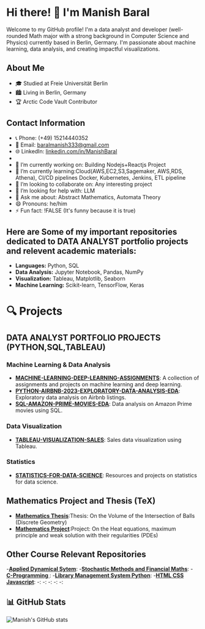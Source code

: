 
# Hi there! 👋 I'm Manish Baral

Welcome to my GitHub profile! I'm a data analyst and  developer (well-rounded Math major with a strong background in Computer Science and Physics) currently based in Berlin, Germany. I'm passionate about machine learning, data analysis, and creating impactful visualizations.

## About Me

- 🎓 Studied at Freie Universität Berlin
- 🏙️ Living in Berlin, Germany
- 🏆 Arctic Code Vault Contributor

## Contact Information

- 📞 Phone: (+49) 15214440352
- 📧 Email: baralmanish333@gmail.com
- 🌐 LinkedIn: [linkedin.com/in/ManishBaral](https://www.linkedin.com/in/manish-baral-402324134/)
- 
- 🔭 I’m currently working on: Building Nodejs+Reactjs Project
- 🌱 I’m currently learning:Cloud(AWS,EC2,S3,Sagemaker, AWS,RDS, Athena), CI/CD pipelines Docker, Kubernetes, Jenkins, ETL pipeline
- 👯 I’m looking to collaborate on: Any interesting project
- 🤔 I’m looking for help with: LLM
- 💬 Ask me about: Abstract Mathematics, Automata Theory
- 😄 Pronouns: he/him
- ⚡ Fun fact: !FALSE (It's funny because it is true)

## Here are Some of my important repositories dedicated to DATA ANALYST portfolio projects and relevent academic materials:


- **Languages:** Python, SQL
- **Data Analysis:** Jupyter Notebook, Pandas, NumPy
- **Visualization:** Tableau, Matplotlib, Seaborn
- **Machine Learning:** Scikit-learn, TensorFlow, Keras

# 🔍 Projects
## DATA ANALYST PORTFOLIO PROJECTS (PYTHON,SQL,TABLEAU)
### Machine Learning & Data Analysis
- **[MACHINE-LEARNING-DEEP-LEARNING-ASSIGNMENTS](https://github.com/ManishBaral1/MACHINE-LEARNING-DEEP-LEARNING-ASSIGNMENTS-)**: A collection of assignments and projects on machine learning and deep learning.
- **[PYTHON-AIRBNB-2023-EXPLORATORY-DATA-ANALYSIS-EDA](https://github.com/ManishBaral1/PYTHON-AIRBNB-2023-EXPLORATORY-DATA-ANALYSIS-EDA-)**: Exploratory data analysis on Airbnb listings.
- **[SQL-AMAZON-PRIME-MOVIES-EDA](https://github.com/ManishBaral1/SQL-AMAZON-PRIME-MOVIES-EDA)**: Data analysis on Amazon Prime movies using SQL.

### Data Visualization
- **[TABLEAU-VISUALIZATION-SALES](https://github.com/ManishBaral1/TABLEAU-VISUALIZATION-SALES-)**: Sales data visualization using Tableau.

### Statistics
- **[STATISTICS-FOR-DATA-SCIENCE](https://github.com/ManishBaral1/STATISTICS-FOR-DATA-SCIENCE)**: Resources and projects on statistics for data science.

## Mathematics Project and Thesis (TeX)
- **[Mathematics Thesis](https://github.com/ManishBaral1/Thesis-Mathematics)**:Thesis: On the Volume of the Intersection of Balls (Discrete Geometry)
- **[Mathematics Project](https://github.com/ManishBaral1/Project-Mathematics)**:Project: On the Heat equations, maximum principle and weak solution with their regularities (PDEs)

## Other Course Relevant Repositories
-**[Applied Dynamical Sytem](https://github.com/ManishBaral1/Applied-Dynamical-System)**:
-**[Stochastic Methods and Financial Maths](https://github.com/ManishBaral1/Stochastic-Methods-and-Financial-Math)**:
-**[C-Programming ](https://github.com/ManishBaral1/C-Programming-1)**:
-**[Library Management System Python](https://github.com/ManishBaral1/LIBRARY-MANAGEMENT-SYSTEM-PYTHON-)**:
-**[HTML CSS Javascript](https://github.com/ManishBaral1/HTML-CSS-JAVASCRIPT)**:
-**[]()**:
-**[]()**:
-**[]()**:
-**[]()**:
-**[]()**:


## 📊 GitHub Stats

![Manish's GitHub stats](https://github-readme-stats.vercel.app/api?username=ManishBaral1&show_icons=true&theme=radical)
